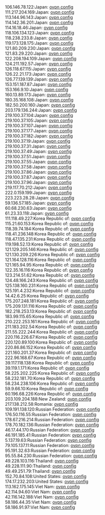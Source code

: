 106.146.78.122:Japan: [ovpn config](vpn/106_146_78_122.ovpn)  
111.217.204.169:Japan: [ovpn config](vpn/111_217_204_169.ovpn)  
113.144.96.143:Japan: [ovpn config](vpn/113_144_96_143.ovpn)  
114.142.36.201:Japan: [ovpn config](vpn/114_142_36_201.ovpn)  
114.16.18.46:Japan: [ovpn config](vpn/114_16_18_46.ovpn)  
118.106.134.123:Japan: [ovpn config](vpn/118_106_134_123.ovpn)  
118.238.233.8:Japan: [ovpn config](vpn/118_238_233_8.ovpn)  
119.173.128.175:Japan: [ovpn config](vpn/119_173_128_175.ovpn)  
121.80.209.230:Japan: [ovpn config](vpn/121_80_209_230.ovpn)  
121.83.29.220:Japan: [ovpn config](vpn/121_83_29_220.ovpn)  
122.208.194.109:Japan: [ovpn config](vpn/122_208_194_109.ovpn)  
124.211.192.57:Japan: [ovpn config](vpn/124_211_192_57.ovpn)  
126.118.67.115:Japan: [ovpn config](vpn/126_118_67_115.ovpn)  
126.22.21.173:Japan: [ovpn config](vpn/126_22_21_173.ovpn)  
126.77.139.139:Japan: [ovpn config](vpn/126_77_139_139.ovpn)  
153.151.187.87:Japan: [ovpn config](vpn/153_151_187_87.ovpn)  
153.166.9.10:Japan: [ovpn config](vpn/153_166_9_10.ovpn)  
160.13.89.173:Japan: [ovpn config](vpn/160_13_89_173.ovpn)  
180.35.168.108:Japan: [ovpn config](vpn/180_35_168_108.ovpn)  
182.50.200.160:Japan: [ovpn config](vpn/182_50_200_160.ovpn)  
203.179.136.244:Japan: [ovpn config](vpn/203_179_136_244.ovpn)  
219.100.37.104:Japan: [ovpn config](vpn/219_100_37_104.ovpn)  
219.100.37.105:Japan: [ovpn config](vpn/219_100_37_105.ovpn)  
219.100.37.107:Japan: [ovpn config](vpn/219_100_37_107.ovpn)  
219.100.37.177:Japan: [ovpn config](vpn/219_100_37_177.ovpn)  
219.100.37.182:Japan: [ovpn config](vpn/219_100_37_182.ovpn)  
219.100.37.19:Japan: [ovpn config](vpn/219_100_37_19.ovpn)  
219.100.37.31:Japan: [ovpn config](vpn/219_100_37_31.ovpn)  
219.100.37.49:Japan: [ovpn config](vpn/219_100_37_49.ovpn)  
219.100.37.51:Japan: [ovpn config](vpn/219_100_37_51.ovpn)  
219.100.37.55:Japan: [ovpn config](vpn/219_100_37_55.ovpn)  
219.100.37.58:Japan: [ovpn config](vpn/219_100_37_58.ovpn)  
219.100.37.86:Japan: [ovpn config](vpn/219_100_37_86.ovpn)  
219.100.37.87:Japan: [ovpn config](vpn/219_100_37_87.ovpn)  
219.100.37.96:Japan: [ovpn config](vpn/219_100_37_96.ovpn)  
219.117.70.212:Japan: [ovpn config](vpn/219_117_70_212.ovpn)  
222.0.159.199:Japan: [ovpn config](vpn/222_0_159_199.ovpn)  
223.223.28.28:Japan: [ovpn config](vpn/223_223_28_28.ovpn)  
59.136.57.185:Japan: [ovpn config](vpn/59_136_57_185.ovpn)  
60.68.230.63:Japan: [ovpn config](vpn/60_68_230_63.ovpn)  
61.23.33.118:Japan: [ovpn config](vpn/61_23_33_118.ovpn)  
111.118.49.227:Korea Republic of: [ovpn config](vpn/111_118_49_227.ovpn)  
115.21.60.153:Korea Republic of: [ovpn config](vpn/115_21_60_153.ovpn)  
118.39.74.184:Korea Republic of: [ovpn config](vpn/118_39_74_184.ovpn)  
118.41.236.148:Korea Republic of: [ovpn config](vpn/118_41_236_148.ovpn)  
118.47.135.231:Korea Republic of: [ovpn config](vpn/118_47_135_231.ovpn)  
119.198.52.13:Korea Republic of: [ovpn config](vpn/119_198_52_13.ovpn)  
121.129.205.146:Korea Republic of: [ovpn config](vpn/121_129_205_146.ovpn)  
121.130.209.226:Korea Republic of: [ovpn config](vpn/121_130_209_226.ovpn)  
121.164.128.116:Korea Republic of: [ovpn config](vpn/121_164_128_116.ovpn)  
121.165.94.95:Korea Republic of: [ovpn config](vpn/121_165_94_95.ovpn)  
122.35.16.116:Korea Republic of: [ovpn config](vpn/122_35_16_116.ovpn)  
123.214.51.62:Korea Republic of: [ovpn config](vpn/123_214_51_62.ovpn)  
124.48.166.243:Korea Republic of: [ovpn config](vpn/124_48_166_243.ovpn)  
125.138.160.231:Korea Republic of: [ovpn config](vpn/125_138_160_231.ovpn)  
125.191.4.232:Korea Republic of: [ovpn config](vpn/125_191_4_232.ovpn)  
14.42.6.25:Korea Republic of: [ovpn config](vpn/14_42_6_25.ovpn)  
175.207.248.181:Korea Republic of: [ovpn config](vpn/175_207_248_181.ovpn)  
175.209.131.116:Korea Republic of: [ovpn config](vpn/175_209_131_116.ovpn)  
182.218.253.13:Korea Republic of: [ovpn config](vpn/182_218_253_13.ovpn)  
183.99.115.65:Korea Republic of: [ovpn config](vpn/183_99_115_65.ovpn)  
210.222.253.161:Korea Republic of: [ovpn config](vpn/210_222_253_161.ovpn)  
211.183.202.54:Korea Republic of: [ovpn config](vpn/211_183_202_54.ovpn)  
211.55.222.244:Korea Republic of: [ovpn config](vpn/211_55_222_244.ovpn)  
220.116.226.67:Korea Republic of: [ovpn config](vpn/220_116_226_67.ovpn)  
220.120.89.100:Korea Republic of: [ovpn config](vpn/220_120_89_100.ovpn)  
220.86.86.152:Korea Republic of: [ovpn config](vpn/220_86_86_152.ovpn)  
221.160.201.37:Korea Republic of: [ovpn config](vpn/221_160_201_37.ovpn)  
222.96.168.67:Korea Republic of: [ovpn config](vpn/222_96_168_67.ovpn)  
39.117.118.138:Korea Republic of: [ovpn config](vpn/39_117_118_138.ovpn)  
39.119.1.171:Korea Republic of: [ovpn config](vpn/39_119_1_171.ovpn)  
58.225.202.225:Korea Republic of: [ovpn config](vpn/58_225_202_225.ovpn)  
58.232.181.70:Korea Republic of: [ovpn config](vpn/58_232_181_70.ovpn)  
58.234.238.106:Korea Republic of: [ovpn config](vpn/58_234_238_106.ovpn)  
59.9.66.10:Korea Republic of: [ovpn config](vpn/59_9_66_10.ovpn)  
60.196.68.226:Korea Republic of: [ovpn config](vpn/60_196_68_226.ovpn)  
203.109.204.188:New Zealand: [ovpn config](vpn/203_109_204_188.ovpn)  
217.138.212.58:Romania: [ovpn config](vpn/217_138_212_58.ovpn)  
109.191.138.120:Russian Federation: [ovpn config](vpn/109_191_138_120.ovpn)  
176.50.116.55:Russian Federation: [ovpn config](vpn/176_50_116_55.ovpn)  
178.67.216.214:Russian Federation: [ovpn config](vpn/178_67_216_214.ovpn)  
178.70.182.136:Russian Federation: [ovpn config](vpn/178_70_182_136.ovpn)  
46.17.44.170:Russian Federation: [ovpn config](vpn/46_17_44_170.ovpn)  
46.191.185.41:Russian Federation: [ovpn config](vpn/46_191_185_41.ovpn)  
5.137.19.63:Russian Federation: [ovpn config](vpn/5_137_19_63.ovpn)  
79.105.137.11:Russian Federation: [ovpn config](vpn/79_105_137_11.ovpn)  
95.191.32.63:Russian Federation: [ovpn config](vpn/95_191_32_63.ovpn)  
95.55.84.230:Russian Federation: [ovpn config](vpn/95_55_84_230.ovpn)  
49.228.103.116:Thailand: [ovpn config](vpn/49_228_103_116.ovpn)  
49.228.111.90:Thailand: [ovpn config](vpn/49_228_111_90.ovpn)  
49.49.251.79:Thailand: [ovpn config](vpn/49_49_251_79.ovpn)  
152.70.84.108:United States: [ovpn config](vpn/152_70_84_108.ovpn)  
174.17.232.203:United States: [ovpn config](vpn/174_17_232_203.ovpn)  
113.162.175.145:Viet Nam: [ovpn config](vpn/113_162_175_145.ovpn)  
42.114.94.60:Viet Nam: [ovpn config](vpn/42_114_94_60.ovpn)  
42.116.142.188:Viet Nam: [ovpn config](vpn/42_116_142_188.ovpn)  
58.186.44.35:Viet Nam: [ovpn config](vpn/58_186_44_35.ovpn)  
58.186.91.97:Viet Nam: [ovpn config](vpn/58_186_91_97.ovpn)  
